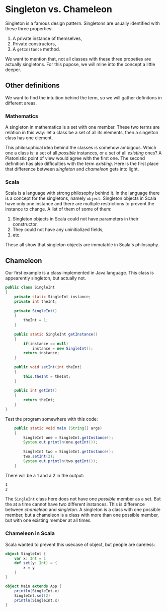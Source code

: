 # Singleton vs. Chameleon
Singleton is a famous design pattern. Singletons are usually identified with these three properties:

1. A private instance of themselves,
2. Private constructors,
3. A `getInstance` method.

We want to mention that, not all classes with these three propeties are actually singletons. For this pupose, we will mine into the concept a little deeper.

## Other definitions
We want to find the intuition behind the term, so we will gather definitons in different areas.

### Mathematics
A singleton in mathematics is a set with one member. These two terms are relation in this way: let a class be a set of all its elements, then a singelton class has one element.

This philosophical idea behind the classes is somehow ambigous. Which one a class is: a set of all _possible_ instances, or a set of all _existing_ ones? A Platonistic point of view would agree with the first one. The second definition has also difficulties with the term _existing_. Here is the first place that difference between _singleton_ and _chameleon_ gets into light.

### Scala
Scala is a language with strong philosophy behind it. In the language there is a concept for the singletons, namely `object`. Singleton objects in Scala have only one instance and there are multiple restrictions to prevent the instance to change. A list of them of some of them:

1. Singleton objects in Scala could not have parameters in their constructor,
2. They could not have any uninitialized fields,
3. etc.

These all show that singleton objects are immutable in Scala's philosophy.

## Chameleon
Our first example is a class implemented in Java language. This class is appearently singleton, but actually not.

```java
public class SingleInt
{
	private static SingleInt instance;
	private int theInt;
	
	private SingleInt()
	{
		theInt = 1;
	}
	
	public static SingleInt getInstance()
	{
		if(instance == null)
			instance = new SingleInt();
		return instance;
	}
	
	public void setInt(int theInt)
	{
		this.theInt = theInt;
	}
	
	public int getInt()
	{
		return theInt;
	}
}
```

Test the program somewhere with this code:

```java
	public static void main (String[] args)
	{
		SingleInt one = SingleInt.getInstance();
		System.out.println(one.getInt());
		
		SingleInt two = SingleInt.getInstance();
		two.setInt(2);
		System.out.println(two.getInt());
	}
```

There will be a 1 and a 2 in the output:

```txt
1
2
```

The `SingleInt` class here does not have one _possible_ member as a set. But the at a time cannot have two different instances. This is difference between _chameleon_ and _singleton_. A singleton is a class with one possible member, but a chameleon is a class with more than one possible member, but with one existing member at all times.

### Chameleon in Scala
Scala wanted to prevent this usecase of object, but people are careless:

```scala
object SingleInt {
	var x: Int = 1
	def set(y: Int) = {
		x = y
	}
}

object Main extends App {
	println(SingleInt.x)
	SingleInt.set(2)
	println(SingleInt.x)
}
```
